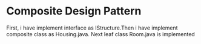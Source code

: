 <h1>Composite Design Pattern</h1>
<p>First, i have implement interface as IStructure.Then i have implement composite class as Housing.java. Next leaf class Room.java is implemented
</p>
